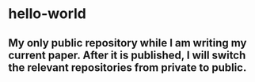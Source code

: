 # hello-world

## My only public repository while I am writing my current paper. After it is published, I will switch the relevant repositories from private to public. 




